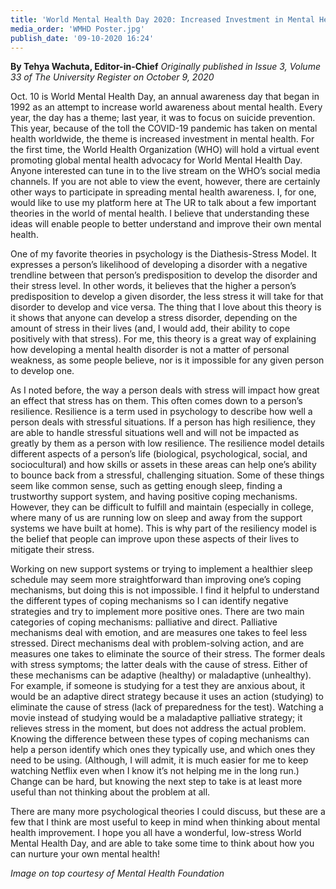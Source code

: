```yaml
---
title: 'World Mental Health Day 2020: Increased Investment in Mental Health'
media_order: 'WMHD Poster.jpg'
publish_date: '09-10-2020 16:24'
---
```


**By Tehya Wachuta, Editor-in-Chief** _Originally published in Issue 3, Volume 33 of The University Register on October 9, 2020_

Oct. 10 is World Mental Health Day, an annual awareness day that began in 1992 as an attempt to increase world awareness about mental health. Every year, the day has a theme; last year, it was to focus on suicide prevention. This year, because of the toll the COVID-19 pandemic has taken on mental health worldwide, the theme is increased investment in mental health. For the first time, the World Health Organization (WHO) will hold a virtual event promoting global mental health advocacy for World Mental Health Day. Anyone interested can tune in to the live stream on the WHO’s social media channels. If you are not able to view the event, however, there are certainly other ways to participate in spreading mental health awareness. I, for one, would like to use my platform here at The UR to talk about a few important theories in the world of mental health. I believe that understanding these ideas will enable people to better understand and improve their own mental health.

One of my favorite theories in psychology is the Diathesis-Stress Model. It expresses a person’s likelihood of developing a disorder with a negative trendline between that person’s predisposition to develop the disorder and their stress level. In other words, it believes that the higher a person’s predisposition to develop a given disorder, the less stress it will take for that disorder to develop and vice versa. The thing that I love about this theory is it shows that anyone can develop a stress disorder, depending on the amount of stress in their lives (and, I would add, their ability to cope positively with that stress). For me, this theory is a great way of explaining how developing a mental health disorder is not a matter of personal weakness, as some people believe, nor is it impossible for any given 
person to develop one.

As I noted before, the way a person deals with stress will impact how great an effect that stress has on them. This often comes down to a person’s resilience. Resilience is a term used in psychology to describe how well a person deals with stressful situations. If a person has high resilience, they are able to handle stressful situations well and will not be impacted as greatly by them as a person with low resilience. The resilience model details different aspects of a person’s life (biological, psychological, social, and sociocultural) and how skills or assets in these areas can help one’s ability to bounce back from a stressful, challenging situation. Some of these things seem like common sense, such as getting enough sleep, finding a trustworthy support system, and having positive coping mechanisms. However, they can be difficult to fulfill and maintain (especially in college, where many of us are running low on sleep and away from the support systems we have built at home). This is why part of the resiliency model is the belief that people can improve upon these aspects of their lives to mitigate their stress.

Working on new support systems or trying to implement a healthier sleep schedule may seem more straightforward than improving one’s coping mechanisms, but doing this is not impossible. I find it helpful to understand the different types of coping mechanisms so I can identify negative strategies and try to implement more positive ones. There are two main categories of coping mechanisms: palliative and direct. Palliative mechanisms deal with emotion, and are measures one takes to feel less stressed. Direct mechanisms deal with problem-solving action, and are measures one takes to eliminate the source of their stress. The former deals with stress symptoms; the latter deals with the cause of stress. Either of these mechanisms can be adaptive (healthy) or maladaptive (unhealthy). For example, if someone is studying for a test they are anxious about, it would be an adaptive direct strategy because it uses an action (studying) to eliminate the cause of stress (lack of preparedness for the test). Watching a movie instead of studying would be a maladaptive palliative strategy; it relieves stress in the moment, but does not address the actual problem. Knowing the difference between these types of coping mechanisms can help a person identify which ones they typically use, and which ones they need to be using. (Although, I will admit, it is much easier for me to keep watching Netflix even when I know it’s not helping me in the long run.) Change can be hard, but knowing the next step to take is at least more useful than not thinking about the problem at all.

There are many more psychological theories I could discuss, but these are a few that I think are most useful to keep in mind when thinking about mental health improvement. I hope you all have a wonderful, low-stress World Mental Health Day, and are able to take some time to think about how you can nurture your own mental health!

_Image on top courtesy of Mental Health Foundation_